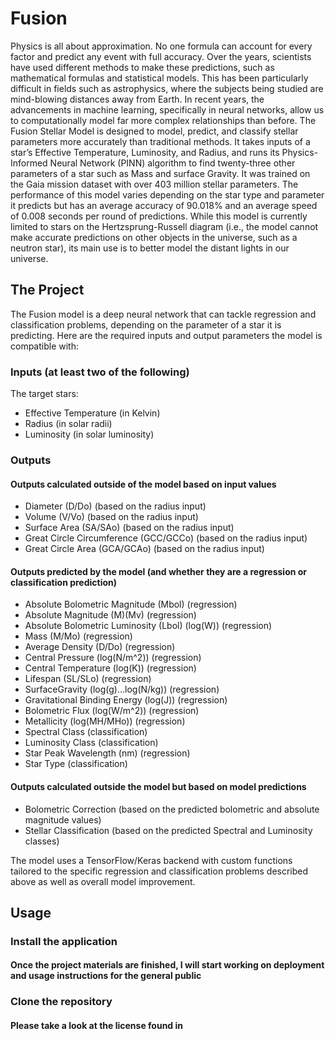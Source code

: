 # Fusion
Physics is all about approximation. No one formula can account for every factor and predict 
any event with full accuracy. Over the years, scientists have used different methods to make 
these predictions, such as mathematical formulas and statistical models. This has been 
particularly difficult in fields such as astrophysics, where the subjects being studied are 
mind-blowing distances away from Earth. In recent years, the advancements in machine learning, 
specifically in neural networks, allow us to computationally model far more complex relationships 
than before. The Fusion Stellar Model is designed to model, predict, and classify stellar 
parameters more accurately than traditional methods. It takes inputs of a star’s Effective 
Temperature, Luminosity, and Radius, and runs its Physics-Informed Neural Network (PINN) algorithm 
to find twenty-three other parameters of a star such as Mass and surface Gravity. It was trained on 
the Gaia mission dataset with over 403 million stellar parameters. The performance of this model 
varies depending on the star type and parameter it predicts but has an average accuracy of 90.018% 
and an average speed of 0.008 seconds per round of predictions. While this model is currently 
limited to stars on the Hertzsprung-Russell diagram (i.e., the model cannot make accurate predictions 
on other objects in the universe, such as a neutron star), its main use is to better model the distant 
lights in our universe. 
 
## The Project
The Fusion model is a deep neural network that can tackle regression and classification problems, depending on the parameter of a star it is predicting. Here are the required inputs and output parameters the model is compatible with: 
### Inputs (at least two of the following)
The target stars: 
- Effective Temperature (in Kelvin)
- Radius (in solar radii)
- Luminosity (in solar luminosity)
### Outputs
#### Outputs calculated outside of the model based on input values 
- Diameter (D/Do) (based on the radius input)
- Volume (V/Vo) (based on the radius input)
- Surface Area (SA/SAo) (based on the radius input)
- Great Circle Circumference (GCC/GCCo) (based on the radius input)
- Great Circle Area (GCA/GCAo) (based on the radius input)
#### Outputs predicted by the model (and whether they are a regression or classification prediction) 
- Absolute Bolometric Magnitude (Mbol) (regression)
- Absolute Magnitude (M)(Mv) (regression)
- Absolute Bolometric Luminosity (Lbol) (log(W)) (regression)
- Mass (M/Mo) (regression)
- Average Density (D/Do) (regression)
- Central Pressure (log(N/m^2)) (regression)
- Central Temperature (log(K)) (regression)
- Lifespan (SL/SLo) (regression)
- SurfaceGravity (log(g)...log(N/kg)) (regression)
- Gravitational Binding Energy (log(J)) (regression)
- Bolometric Flux (log(W/m^2)) (regression)
- Metallicity (log(MH/MHo)) (regression)
- Spectral Class (classification) 
- Luminosity Class (classification)
- Star Peak Wavelength (nm) (regression)
- Star Type (classification)
#### Outputs calculated outside the model but based on model predictions 
- Bolometric Correction (based on the predicted bolometric and absolute magnitude values) 
- Stellar Classification (based on the predicted Spectral and Luminosity classes)

The model uses a TensorFlow/Keras backend with custom functions tailored to the specific regression and classification problems described above as well as overall model improvement. 

## Usage
### Install the application
#### Once the project materials are finished, I will start working on deployment and usage instructions for the general public 
### Clone the repository
#### Please take a look at the license found in
